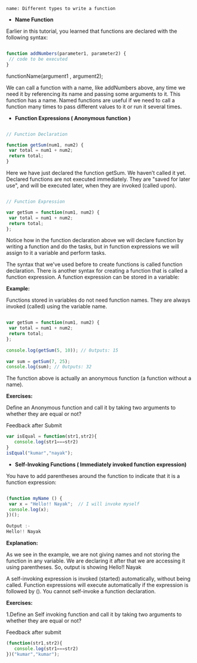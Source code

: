 ```ngMeta
name: Different types to write a function
```

- **Name Function**

Earlier in this tutorial, you learned that functions are declared with the following syntax:

```javascript

function addNumbers(parameter1, parameter2) {
 // code to be executed
}

```

functionName(argument1 , argument2);

We can call a function with a name, like addNumbers above, any time we need it by referencing its name and passing some arguments to it. This function has a name. Named functions are useful if we need to call a function many times to pass different values to it or run it several times.


- **Function Expressions ( Anonymous function )**

```javascript

// Function Declaration

function getSum(num1, num2) {
 var total = num1 + num2;
 return total;
}

```

Here we have just declared the function getSum. We haven’t called it yet. Declared functions are not executed immediately. They are "saved for later use", and will be executed later, when they are invoked (called upon).
 
```javascript

// Function Expression

var getSum = function(num1, num2) {
 var total = num1 + num2;
 return total;
};

```

Notice how in the function declaration above we will declare function by writing a function and do the tasks, but in function expressions we will assign to it a variable and perform tasks.

The syntax that we've used before to create functions is called function declaration. There is another syntax for creating a function that is called a function expression. A function expression can be stored in a variable:

**Example:**

Functions stored in variables do not need function names. They are always invoked (called) using the variable name.

```javascript

var getSum = function(num1, num2) {
 var total = num1 + num2;
 return total;
};
 
console.log(getSum(5, 10)); // 0utputs: 15
 
var sum = getSum(7, 25);
console.log(sum); // 0utputs: 32

```

The function above is actually an anonymous function (a function without a name).

**Exercises:**

Define an Anonymous function and call it by taking two arguments to whether they are       equal or not?

Feedback after Submit
```javascript
var isEqual = function(str1,str2){
   console.log(str1===str2)
}
isEqual("kumar","nayak");

```
- **Self-Invoking Functions ( Immediately invoked function expression)**

You have to add parentheses around the function to indicate that it is a function expression:

```javascript

(function myName () {
 var x = "Hello!! Nayak";  // I will invoke myself
 console.log(x);
})();
 
Output :-
Hello!! Nayak

```
 
**Explanation:**

As we see in the example, we are not giving names and not storing the function in any variable. We are declaring it after that we are accessing it using parentheses. So, output is showing Hello!! Nayak

A self-invoking expression is invoked (started) automatically, without being called.
Function expressions will execute automatically if the expression is followed by ().
You cannot self-invoke a function declaration.

**Exercises:**

1.Define an Self invoking function and call it by taking two arguments to whether they are  equal or not?

Feedback after submit
```javascript
(function(str1,str2){
   console.log(str1===str2)
})("kumar","kumar");
```